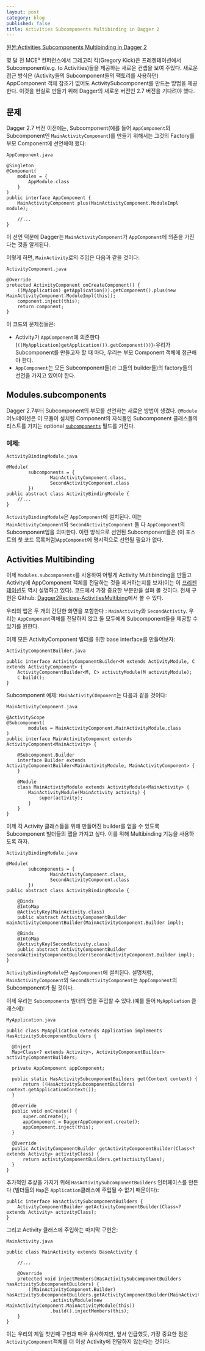 ```yaml
---
layout: post
category: blog
published: false
title: Activities Subcomponents Multibinding in Dagger 2
---
```

[원본:Activities Subcomponents Multibinding in Dagger 2](http://frogermcs.github.io/activities-multibinding-in-dagger-2/)

몇 달 전 MCE³ 컨퍼런스에서 그레고리 킥(Gregory Kick)은 프레젠테이션에서 Subcomponent(e.g. to Activities)들을 제공하는 새로운 컨셉을 보여 주었다. 새로운 접근 방식은 (Activity들의 Subcomponent들의 팩토리를 사용하던) AppComponent 객체 참조가 없어도 ActivitySubcomponent를 만드는 방법을 제공한다. 이것을 현실로 만들기 위해 Dagger의 새로운 버전인 2.7 버전을 기다려야 했다.

## 문제
Dagger 2.7 버전 이전에는, Subcomponent(예를 들어 `AppComponent`의 Subcomponent인 `MainActivityComponent`)를 만들기 위해서는 그것의 Factory를 부모 Component에 선언해야 했다:

	AppComponent.java
    
	@Singleton
    @Component(
        modules = {
            AppModule.class
        }
    )
    public interface AppComponent {
        MainActivityComponent plus(MainActivityComponent.ModuleImpl module);

        //...
    }

이 선언 덕분에 Dagger는  `MainActivityComponent`가 `AppComponent`에 의존을 가진다는 것을 알게된다.

이렇게 하면, `MainActivity`로의 주입은 다음과 같을 것이다:

	ActivityComponent.java
    
    @Override
    protected ActivityComponent onCreateComponent() {
        ((MyApplication) getApplication()).getComponent().plus(new MainActivityComponent.ModuleImpl(this));
        component.inject(this);
        return component;
    }

이 코드의 문제점들은:

* Activity가 `AppComponent`에 의존한다(`((MyApplication)getApplication()).getComponent())`)-우리가 Subcomponent를 만들고자 할 때 마다, 우리는 부모 Component 객체에 접근해야 한다.
* `AppComponent`는 모든 Subcomponent들(과 그들의 builder들)의 factory들의 선언을 가지고 있어야 한다.

## Modules.subcomponents
Dagger 2.7부터 Subcomponent의 부모를 선언하는 새로운 방법이 생겼다. `@Module` 어노테이션은 이 모듈이 설치된 Component의 자식들인 Subcomponent 클래스들의 리스트를 가지는 optional [`subcomponents`](http://google.github.io/dagger/api/2.7/dagger/Module.html#subcomponents--) 필드를 가진다.

### 예제:
	ActivityBindingModule.java
    
	@Module(
            subcomponents = {
                    MainActivityComponent.class,
                    SecondActivityComponent.class
            })
    public abstract class ActivityBindingModule {
        //...
    }
    
`ActivityBindingModule`은 `AppComponent`에 설치된다. 이는 `MainActivityComponent`와 `SecondActivityComponent` 둘 다 `AppComponent`의 Subcomponent임을 의미한다.
이런 방식으로 선언된 Subcomponent들은 (이 포스트의 첫 코드 목록처럼)`AppComponet`에 명시적으로 선언될 필요가 없다.

## Activities Multibinding
이제 `Modules.subcomponents`를 사용하여 어떻게 Activity Multibinding을 만들고 Activity에 AppComponent 객체를 전달하는 것을 제거하는지를 보자(이는 이 [프리젠테이션](https://www.youtube.com/watch?v=iwjXqRlEevg&feature=youtu.be&t=1693)도 역시 설명하고 있다). 코드에서 가장 중요한 부분만을 살펴 볼 것이다. 전체 구현은 Github: [Dagger2Recipes-ActivitiesMultibing](https://github.com/frogermcs/Dagger2Recipes-ActivitiesMultibinding)에서 볼 수 있다.

우리의 앱은 두 개의 간단한 화면을 포함한다 : `MainActivity`와 `SecondActivity`. 우리는 `AppComponent`객체를 전달하지 않고 둘 모두에게 Subcomponent들을 제공할 수 있기를 원한다.

이제 모든 ActivityComponent 빌더를 위한 base interface를 만들어보자:

	ActivityComponentBuilder.java
    
	public interface ActivityComponentBuilder<M extends ActivityModule, C extends ActivityComponent> {
        ActivityComponentBuilder<M, C> activityModule(M activityModule);
        C build();
    }
    
Subcomponent 예제: `MainActivityCOmponent`는 다음과 같을 것이다:

	MainActivityComponent.java
    
    @ActivityScope
    @Subcomponent(
            modules = MainActivityComponent.MainActivityModule.class
    )
    public interface MainActivityComponent extends ActivityComponent<MainActivity> {

        @Subcomponent.Builder
        interface Builder extends ActivityComponentBuilder<MainActivityModule, MainActivityComponent> {
        }

        @Module
        class MainActivityModule extends ActivityModule<MainActivity> {
            MainActivityModule(MainActivity activity) {
                super(activity);
            }
        }
    }
    
이제 각 Activity 클래스들을 위해 만들어진 builder를 얻을 수 있도록 Subcomponent 빌더들의 맵을 가지고 싶다. 이를 위해 Multibinding 기능을 사용하도록 하자.

	ActivityBindingModule.java
    
    @Module(
            subcomponents = {
                    MainActivityComponent.class,
                    SecondActivityComponent.class
            })
    public abstract class ActivityBindingModule {

        @Binds
        @IntoMap
        @ActivityKey(MainActivity.class)
        public abstract ActivityComponentBuilder mainActivityComponentBuilder(MainActivityComponent.Builder impl);

        @Binds
        @IntoMap
        @ActivityKey(SecondActivity.class)
        public abstract ActivityComponentBuilder secondActivityComponentBuilder(SecondActivityComponent.Builder impl);
    }
    
`ActivityBindingModule`은 `AppComponent`에 설치된다. 설명처럼, `MainActivityComponent`와 `SecondActivityComponent`는 `AppComponent`의 Subcomponent가 될 것이다.

이제 우리는 `Subcomponents` 빌더의 맵을 주입할 수 있다.(예를 들어 `MyAppliation` 클래스에):

	MyApplication.java
    
	public class MyApplication extends Application implements HasActivitySubcomponentBuilders {

      @Inject
      Map<Class<? extends Activity>, ActivityComponentBuilder> activityComponentBuilders;

      private AppComponent appComponent;

      public static HasActivitySubcomponentBuilders get(Context context) {
          return ((HasActivitySubcomponentBuilders) context.getApplicationContext());
      }

      @Override
      public void onCreate() {
          super.onCreate();
          appComponent = DaggerAppComponent.create();
          appComponent.inject(this);
      }

      @Override
      public ActivityComponentBuilder getActivityComponentBuilder(Class<? extends Activity> activityClass) {
          return activityComponentBuilders.get(activityClass);
      }
	}
    
추가적인 추상을 가지기 위해 `HasActivitySubcomponentBuilders` 인터페이스를 만든다 (빌더들의 `Map`은 `Application`클래스에 주입될 수 없기 때문이다):

    public interface HasActivitySubcomponentBuilders {
        ActivityComponentBuilder getActivityComponentBuilder(Class<? extends Activity> activityClass);
    }
    
그리고 Activity 클래스에 주입하는 마지막 구현은:

	MainActivity.java
	
    public class MainActivity extends BaseActivity {

        //...

        @Override
        protected void injectMembers(HasActivitySubcomponentBuilders hasActivitySubcomponentBuilders) {
            ((MainActivityComponent.Builder) hasActivitySubcomponentBuilders.getActivityComponentBuilder(MainActivity.class))
                    .activityModule(new MainActivityComponent.MainActivityModule(this))
                    .build().injectMembers(this);
        }
    }
    
이는 우리의 제일 첫번째 구현과 매우 유사하지만, 앞서 언급했듯, 가장 중요한 점은 `ActivityComponent`객체를 더 이상 Activity에 전달하지 않는다는 것이다.

